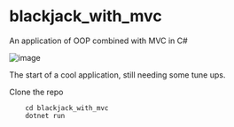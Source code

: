 # blackjack_with_mvc
An application of OOP combined with MVC in C#

![image](https://user-images.githubusercontent.com/24249474/116927654-cb962100-ac10-11eb-919b-9b418346535d.png)

The start of a cool application, still needing some tune ups. 

Clone the repo
``` git clone https://github.com/johnmalbert/blackjack_with_mvc/ 
    cd blackjack_with_mvc
    dotnet run
```
